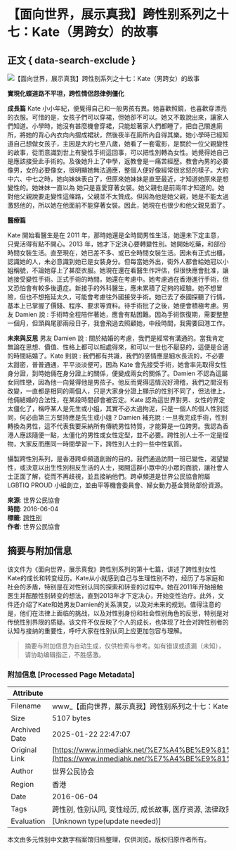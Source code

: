 # 【面向世界，展示真我】跨性别系列之十七：Kate（男跨女）的故事

## 正文 { data-search-exclude }


![【面向世界，展示真我】跨性别系列之十七：Kate（男跨女）的故事](https://www.inmediahk.net/files/styles/w775/public/column_images/453.png?itok=ayqk_mRU)

**實現化蝶道路不平坦，跨性情侶怨律例僵化**

**成長篇** 
Kate 小小年紀，便覺得自己和一般男孩有異。她喜歡照鏡，也喜歡穿漂亮的衣服。可惜的是，女­孩子們可以穿裙，但她卻不可以。她又不敢說出來，讓家人們知道。小學時，她沒有甚麼機­會穿裙，只能趁著家人們都睡了，把自己關進廁所，將她的背心內衣向內摺成裙狀，然後夜­半在廁所內自得其樂。她小學時已經知道自己想做女孩子，主因是大約七至八歲，她看了一­套電影，是關於一位父親變性的故事，從而意識到世上有變性手術這回事，可以把性別轉為­女性。她覺得她自己是應該接受此手術的。及後她升上了中學，返教會是一痛苦經歷。教會­內男的必要像男，女的必要像女，很明顯她無法適應，整個人便好像經常很忿怒的樣子。大­約中六、中七之時，她向妹妹表白了，但原來她妹妹是直至最近，才知道她原來是想變性的­。她妹妹一直以為 她只是喜愛穿著女裝。她父親也是前兩年才知道的。她對他父親說要走變性這條路，父親並­不太贊成。但因為他是她父親，她是不能太過激怒他的，所以她在他面前不能穿著女裝。因­此，她現在也很少和他父親見面了。

**醫療篇**

Kate 開始看醫生是在 2011 年，那時她還是全時間男性生活，她還未下定主意，只覺活得有點不開心。2013 年，她才下定決心要轉變性別。她開始吃藥，和部份時間女裝生活。直至現在，她已差不多、或已全時間女裝生活。因未有正式出櫃，認識她的人，未必意識到她已是女裝身分。但每當她外出，街外人都會給她冠以小姐稱號，不論她穿上了甚麼衣服。她現在還在看醫生作評估，但很快應會批准，讓她接受變性手術。正式手術的時間，她還在考慮中。她考慮過在香港進行手術，但又恐怕會有較多後遺症。新接手的外科醫生，應未累積了足夠的經驗。她不想冒險，但也不想拖延太久，可能會考慮往外國接受手術。她已去了泰國探聽了行情，基本上已掌握了價錢、程序、要求等資料。待手術批了之後，她便會積極考慮。男友 Damien 說 : 手術時全程陪伴著她，應會有點困難。因為手術恢復期，需要整整一個月，但頭與尾那兩段日子，我會飛過去照顧她，中段時間，我需要回港工作。

**未來與反思** 
男友 Damien 說 : 關於結婚的考慮，我們是經常有溝通的。當我肯定無論在思想、價值、性格上都可以相處得來，和可以一世也不厭惡的，這便是合適的時間結婚了。Kate 則說 : 我們都有共識，我們的感情應是細水長流的，不必要太甜密，普普通通，平平淡淡便可。因為 Kate 會先接受手術，她會率先取得女性身分證，到時她倆在身分證上的關係，便變成兩女的關係了。Damien 不認為這屬女同性戀，因為他一向覺得他是男孩子。他反而覺得這情況好滑稽，我們之間沒有改變，一直都是相同的兩個人，只是大家身分證上顯示的性別不同了，但法律上，他倆結婚的合法性，在某段時間卻會被否定。Kate 認為這世界對男、女性的界定太僵化了，稱呼某人是先生或小姐，其實不必太過拘泥，只是一個人的個人性別認同，何必由第三方堅持應是先生或小姐 ? Damien 補充說 : 一旦我完成手術，性別轉換為男性，這不代表我要采納所有傳統男性特質，才能算是一位跨男。我認為香港人應該隨便一點，太僵化的男性或女性定型，並不必要。跨性別人士不一定是怪物，大家反而應同一時間學習一下，跨性別人士的一些中性氣質。

攝製跨性別系列，是香港跨卓頻道創辦的目的。我們通過訪問一班已變性，渴望變性，或決意以出生性別相反生活的人士，揭開這群小眾中的小眾的面貌，讓社會人士正面了解，從而不再歧視，並且接納他們。跨卓頻道是世界公民協會附屬LGBTIQ PROUD 小組創立，並由平等機會委員會、婦女動力基金贊助部份資源。

**來源**: 世界公民協會  
**時間**: 2016-06-04  
**標籤**: [跨性别](https://www.inmediahk.net/taxonomy/term/521915)  
**作者**: 世界公民協會
<!-- tcd_original_link https://www.inmediahk.net/%E7%A4%BE%E9%81%8B/%E3%80%90%E9%9D%A2%E5%90%91%E4%B8%96%E7%95%8C%EF%BC%8C%E5%B1%95%E7%A4%BA%E7%9C%9F%E6%88%91%E3%80%91%E8%B7%A8%E6%80%A7%E5%88%AB%E7%B3%BB%E5%88%97%E4%B9%8B%E5%8D%81%E4%B8%83%EF%BC%9Akate%EF%BC%88%E7%94%B7%E8%B7%A8%E5%A5%B3%EF%BC%89%E7%9A%84%E6%95%85%E4%BA%8B -->


## 摘要与附加信息

<!-- tcd_abstract -->
该文件为《面向世界，展示真我》跨性别系列的第十七篇，讲述了跨性别女性Kate的成长和转变经历。Kate从小就感到自己与生理性别不符，经历了与家庭和社会的矛盾，特别是在对性别认同的探索和转变的过程中。她在2011年开始接触医生并酝酿性别转变的想法，直到2013年才下定决心，开始变性治疗。此外，文件还介绍了Kate和她男友Damien的关系演变，以及对未来的规划。值得注意的是，他们在法律上面临的挑战，以及对性别身份和社会性别角色的反思，特别是对传统性别界限的质疑。该文件不仅反映了个人的成长，也体现了社会对跨性别者的认知与接纳的重要性，呼吁大家在性别认同上应更加包容与理解。
<!-- tcd_abstract_end -->

> 摘要与附加信息为自动生成，仅供检索与参考。如有错误或遗漏（未知），请协助编辑指正，不胜感激。

### 附加信息 [Processed Page Metadata]

| Attribute       | Value                                  |
|-----------------|----------------------------------------|
| Filename        | www_【面向世界，展示真我】跨性别系列之十七：Kate（男跨女）的故事.md                             |
| Size            | 5107 bytes                           |
| Archived Date   | 2025-01-22 22:47:07                             |
| Original Link   | [https://www.inmediahk.net/%E7%A4%BE%E9%81%8B/%E3%80%90%E9%9D%A2%E5%90%91%E4%B8%96%E7%95%8C%EF%BC%8C%E5%B1%95%E7%A4%BA%E7%9C%9F%E6%88%91%E3%80%91%E8%B7%A8%E6%80%A7%E5%88%AB%E7%B3%BB%E5%88%97%E4%B9%8B%E5%8D%81%E4%B8%83%EF%BC%9Akate%EF%BC%88%E7%94%B7%E8%B7%A8%E5%A5%B3%EF%BC%89%E7%9A%84%E6%95%85%E4%BA%8B](https://www.inmediahk.net/%E7%A4%BE%E9%81%8B/%E3%80%90%E9%9D%A2%E5%90%91%E4%B8%96%E7%95%8C%EF%BC%8C%E5%B1%95%E7%A4%BA%E7%9C%9F%E6%88%91%E3%80%91%E8%B7%A8%E6%80%A7%E5%88%AB%E7%B3%BB%E5%88%97%E4%B9%8B%E5%8D%81%E4%B8%83%EF%BC%9Akate%EF%BC%88%E7%94%B7%E8%B7%A8%E5%A5%B3%EF%BC%89%E7%9A%84%E6%95%85%E4%BA%8B)                       |
| Author          | 世界公民协会                               |
| Region          | 香港                               |
| Date            | 2016-06-04                                 |
| Tags            | 跨性别, 性别认同, 变性经历, 成长故事, 医疗资源, 法律政策, 社会环境, 文化反思,  LGBTQ+, 人权                                 |
| Evaluation            | [Unknown type(update needed)]                                 |
<!-- tcd_table_end -->

本文由多元性别中文数字档案馆归档整理，仅供浏览。版权归原作者所有。
